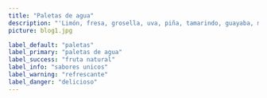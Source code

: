 ```yaml
---
title: "Paletas de agua"
description: "'Limón, fresa, grosella, uva, piña, tamarindo, guayaba, mango con chile y melón. Son los sabores de paletas de agua que se tienen, hechas de fruta natural de muy buena calidad y un magnífico sabor, son tan deliciosas que una vez que las pruebe querrá muchas más,no sé arrepentirá de su compra."
picture: blog1.jpg

label_default: "paletas" 
label_primary: "paletas de agua"
label_success: "fruta natural"
label_info: "sabores unicos"
label_warning: "refrescante"
label_danger: "delicioso"
---
```


